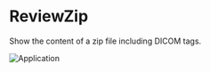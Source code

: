 # ReviewZip

Show the content of a zip file including DICOM tags.

![Application](https://mmiv-center.github.io/check4mmps/)